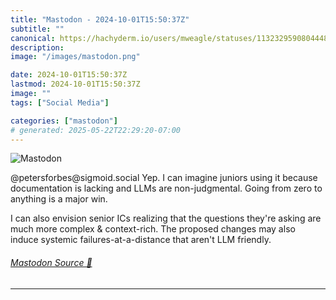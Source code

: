 ```yaml
---
title: "Mastodon - 2024-10-01T15:50:37Z"
subtitle: ""
canonical: https://hachyderm.io/users/mweagle/statuses/113232959080444833
description:
image: "/images/mastodon.png"

date: 2024-10-01T15:50:37Z
lastmod: 2024-10-01T15:50:37Z
image: ""
tags: ["Social Media"]

categories: ["mastodon"]
# generated: 2025-05-22T22:29:20-07:00
---
```

![Mastodon](/images/mastodon.png)

<p>@petersforbes@sigmoid.social Yep. I can imagine juniors using it because documentation is lacking and LLMs are non-judgmental. Going from zero to anything is a major win.</p><p>I can also envision senior ICs realizing that the questions they&#39;re asking are much more complex &amp; context-rich. The proposed changes may also induce systemic failures-at-a-distance that aren&#39;t LLM friendly.</p>


###### [Mastodon Source 🐘](https://hachyderm.io/@mweagle/113232959080444833)

___
